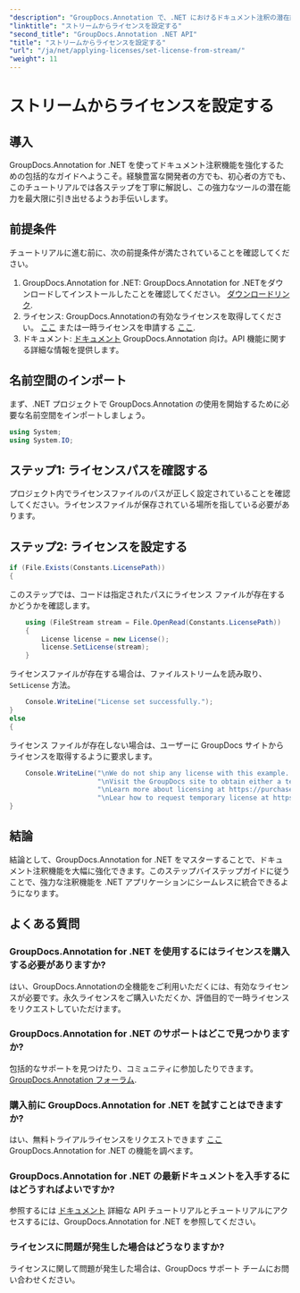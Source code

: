 ```yaml
---
"description": "GroupDocs.Annotation で、.NET におけるドキュメント注釈の潜在能力を最大限に引き出しましょう。ステップバイステップのガイドに従って、シームレスな統合を実現しましょう。"
"linktitle": "ストリームからライセンスを設定する"
"second_title": "GroupDocs.Annotation .NET API"
"title": "ストリームからライセンスを設定する"
"url": "/ja/net/applying-licenses/set-license-from-stream/"
"weight": 11
---
```


# ストリームからライセンスを設定する

## 導入
GroupDocs.Annotation for .NET を使ってドキュメント注釈機能を強化するための包括的なガイドへようこそ。経験豊富な開発者の方でも、初心者の方でも、このチュートリアルでは各ステップを丁寧に解説し、この強力なツールの潜在能力を最大限に引き出せるようお手伝いします。
## 前提条件
チュートリアルに進む前に、次の前提条件が満たされていることを確認してください。
1. GroupDocs.Annotation for .NET: GroupDocs.Annotation for .NETをダウンロードしてインストールしたことを確認してください。 [ダウンロードリンク](https://releases。groupdocs.com/annotation/net/).
2. ライセンス: GroupDocs.Annotationの有効なライセンスを取得してください。 [ここ](https://purchase.groupdocs.com/buy) または一時ライセンスを申請する [ここ](https://purchase。groupdocs.com/temporary-license/).
3. ドキュメント: [ドキュメント](https://tutorials.groupdocs.com/annotation/net/) GroupDocs.Annotation 向け。API 機能に関する詳細な情報を提供します。

## 名前空間のインポート
まず、.NET プロジェクトで GroupDocs.Annotation の使用を開始するために必要な名前空間をインポートしましょう。
```csharp
using System;
using System.IO;
```

## ステップ1: ライセンスパスを確認する
プロジェクト内でライセンスファイルのパスが正しく設定されていることを確認してください。ライセンスファイルが保存されている場所を指している必要があります。
## ステップ2: ライセンスを設定する
```csharp
if (File.Exists(Constants.LicensePath))
{
```
このステップでは、コードは指定されたパスにライセンス ファイルが存在するかどうかを確認します。
```csharp
    using (FileStream stream = File.OpenRead(Constants.LicensePath))
    {
        License license = new License();
        license.SetLicense(stream);
    }
```
ライセンスファイルが存在する場合は、ファイルストリームを読み取り、 `SetLicense` 方法。
```csharp
    Console.WriteLine("License set successfully.");
}
else
{
```
ライセンス ファイルが存在しない場合は、ユーザーに GroupDocs サイトからライセンスを取得するように要求します。
```csharp
    Console.WriteLine("\nWe do not ship any license with this example. " +
                      "\nVisit the GroupDocs site to obtain either a temporary or permanent license. " +
                      "\nLearn more about licensing at https://purchase.groupdocs.com/faqs/licensing. " +
                      "\nLear how to request temporary license at https://purchase.groupdocs.com/temporary-license.");
}
```

## 結論
結論として、GroupDocs.Annotation for .NET をマスターすることで、ドキュメント注釈機能を大幅に強化できます。このステップバイステップガイドに従うことで、強力な注釈機能を .NET アプリケーションにシームレスに統合できるようになります。
## よくある質問
### GroupDocs.Annotation for .NET を使用するにはライセンスを購入する必要がありますか?
はい、GroupDocs.Annotationの全機能をご利用いただくには、有効なライセンスが必要です。永久ライセンスをご購入いただくか、評価目的で一時ライセンスをリクエストしていただけます。
### GroupDocs.Annotation for .NET のサポートはどこで見つかりますか?
包括的なサポートを見つけたり、コミュニティに参加したりできます。 [GroupDocs.Annotation フォーラム](https://forum。groupdocs.com/c/annotation/10).
### 購入前に GroupDocs.Annotation for .NET を試すことはできますか?
はい、無料トライアルライセンスをリクエストできます [ここ](https://releases.groupdocs.com/) GroupDocs.Annotation for .NET の機能を調べます。
### GroupDocs.Annotation for .NET の最新ドキュメントを入手するにはどうすればよいですか?
参照するには [ドキュメント](https://tutorials.groupdocs.com/annotation/net/) 詳細な API チュートリアルとチュートリアルにアクセスするには、GroupDocs.Annotation for .NET を参照してください。
### ライセンスに問題が発生した場合はどうなりますか?
ライセンスに関して問題が発生した場合は、GroupDocs サポート チームにお問い合わせください。